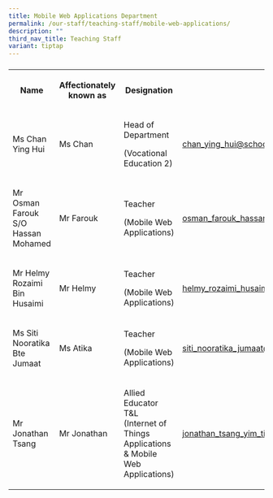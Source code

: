 ```yaml
---
title: Mobile Web Applications Department
permalink: /our-staff/teaching-staff/mobile-web-applications/
description: ""
third_nav_title: Teaching Staff
variant: tiptap
---
```

<h3></h3>
<table style="minWidth: 100px">
<colgroup>
<col>
<col>
<col>
<col>
</colgroup>
<tbody>
<tr>
<th rowspan="1" colspan="1">
<p>Name</p>
</th>
<th rowspan="1" colspan="1">
<p>Affectionately
<br>known as</p>
</th>
<th rowspan="1" colspan="1">
<p>Designation</p>
</th>
<th rowspan="1" colspan="1">
<p>Email</p>
</th>
</tr>
<tr>
<td rowspan="1" colspan="1">
<p>Ms Chan Ying Hui</p>
</td>
<td rowspan="1" colspan="1">
<p>Ms Chan</p>
</td>
<td rowspan="1" colspan="1">
<p>Head of Department</p>
<p>(Vocational Education 2)</p>
</td>
<td rowspan="1" colspan="1">
<p><a href="mailto:chan_ying_hui@schools.gov.sg" rel="noopener noreferrer nofollow" target="_blank">chan_ying_hui@schools.gov.sg</a>
</p>
</td>
</tr>
<tr>
<td rowspan="1" colspan="1">
<p>Mr Osman Farouk S/O Hassan Mohamed</p>
</td>
<td rowspan="1" colspan="1">
<p>Mr Farouk</p>
</td>
<td rowspan="1" colspan="1">
<p>Teacher</p>
<p>(Mobile Web Applications)</p>
</td>
<td rowspan="1" colspan="1">
<p><a href="mailto:osman_farouk_hassan_mohamed@schools.gov.sg" rel="noopener noreferrer nofollow" target="_blank">osman_farouk_hassan_mohamed@schools.gov.sg</a>
</p>
</td>
</tr>
<tr>
<td rowspan="1" colspan="1">
<p>Mr Helmy Rozaimi Bin Husaimi</p>
</td>
<td rowspan="1" colspan="1">
<p>Mr Helmy</p>
</td>
<td rowspan="1" colspan="1">
<p>Teacher</p>
<p>(Mobile Web Applications)</p>
</td>
<td rowspan="1" colspan="1">
<p><a href="mailto:helmy_rozaimi_husaimi@schools.gov.sg" rel="noopener noreferrer nofollow" target="_blank">helmy_rozaimi_husaimi@schools.gov.sg</a>
</p>
</td>
</tr>
<tr>
<td rowspan="1" colspan="1">
<p>Ms Siti Nooratika Bte Jumaat</p>
</td>
<td rowspan="1" colspan="1">
<p>Ms Atika</p>
</td>
<td rowspan="1" colspan="1">
<p>Teacher</p>
<p>(Mobile Web Applications)</p>
</td>
<td rowspan="1" colspan="1">
<p><a href="mailto:siti_nooratika_jumaat@schools.gov.sg" rel="noopener noreferrer nofollow" target="_blank">siti_nooratika_jumaat@schools.gov.sg</a>
</p>
</td>
</tr>
<tr>
<td rowspan="1" colspan="1">
<p>Mr Jonathan Tsang</p>
</td>
<td rowspan="1" colspan="1">
<p>Mr Jonathan</p>
</td>
<td rowspan="1" colspan="1">
<p>Allied Educator T&amp;L
<br>(Internet of Things Applications &amp; Mobile Web Applications)</p>
</td>
<td rowspan="1" colspan="1">
<p><a href="mailto:Jonathan_Tsang_Yim_Ting@schools.gov.sg" rel="noopener noreferrer nofollow" target="_blank">jonathan_tsang_yim_ting@schools.gov.sg</a>
</p>
</td>
</tr>
</tbody>
</table>
<h4></h4>
<p></p>